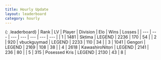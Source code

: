 ```yaml
---
title: Hourly Update
layout: leaderboard
category: hourly
---
```


{: .leaderboard}
| Rank | LV | Player | Division | Elo | Wins | Losses |
| --- | --- | --- | --- | --- | --- | --- |
| <span data-change="0">1</span> | 1481 | <span title="ID: 353063">Sktima</span> | LEGEND | <span data-change="7">2236</span> | <span data-change="2">170</span> | <span data-change="0">54</span> |
| <span data-change="0">2</span> | 920 | <span title="ID: 418052">vbuckguymad</span> | LEGEND | <span data-change="5">2233</span> | <span data-change="1">110</span> | <span data-change="0">34</span> |
| <span data-change="0">3</span> | 1041 | <span title="ID: 294236">Gengori</span> | LEGEND | <span data-change="0">2169</span> | <span data-change="0">108</span> | <span data-change="0">38</span> |
| <span data-change="0">4</span> | 2618 | <span title="ID: 164871">KawashiroNitori</span> | LEGEND | <span data-change="0">2141</span> | <span data-change="0">236</span> | <span data-change="0">80</span> |
| <span data-change="0">5</span> | 315 | <span title="ID: 402846">Posessed Kris</span> | LEGEND | <span data-change="17">2130</span> | <span data-change="3">43</span> | <span data-change="0">8</span> |